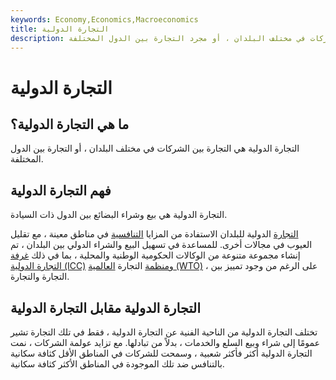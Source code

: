 ```yaml
---
keywords: Economy,Economics,Macroeconomics
title: التجارة الدولية
description: التجارة الدولية هي التجارة بين الشركات في مختلف البلدان ، أو مجرد التجارة بين الدول المختلفة.
---
```


# التجارة الدولية
## ما هي التجارة الدولية؟

التجارة الدولية هي التجارة بين الشركات في مختلف البلدان ، أو التجارة بين الدول المختلفة.

## فهم التجارة الدولية

التجارة الدولية هي بيع وشراء البضائع بين الدول ذات السيادة.

[التجارة](/commerce) الدولية للبلدان الاستفادة من المزايا [التنافسية](/competitive_advantage) في مناطق معينة ، مع تقليل العيوب في مجالات أخرى. للمساعدة في تسهيل البيع والشراء الدولي بين البلدان ، تم إنشاء مجموعة متنوعة من الوكالات الحكومية الوطنية والمحلية ، بما في ذلك [غرفة التجارة الدولية (ICC)](/international-chamber-of-commerce-icc) [ومنظمة](/international-chamber-of-commerce-icc) التجارة [العالمية (WTO)](/wto) ، على الرغم من وجود تمييز بين التجارة والتجارة.

## التجارة الدولية مقابل التجارة الدولية

تختلف التجارة الدولية من الناحية الفنية عن التجارة الدولية ، فقط في تلك التجارة تشير عمومًا إلى شراء وبيع السلع والخدمات ، بدلاً من تبادلها. مع تزايد عولمة الشركات ، نمت التجارة الدولية أكثر فأكثر شعبية ، وسمحت للشركات في المناطق الأقل كثافة سكانية بالتنافس ضد تلك الموجودة في المناطق الأكثر كثافة سكانية.

